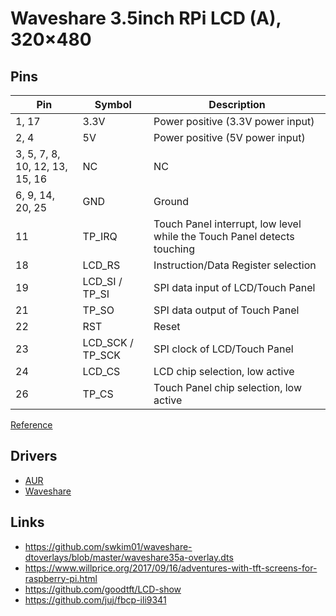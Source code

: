 # Waveshare 3.5inch RPi LCD (A), 320×480

## Pins

Pin                            | Symbol           | Description
-------------------------------|------------------|--------
1, 17                          | 3.3V             | Power positive (3.3V power input)
2, 4                           | 5V               | Power positive (5V power input)
3, 5, 7, 8, 10, 12, 13, 15, 16 | NC               | NC
6, 9, 14, 20, 25               | GND              | Ground
11                             | TP_IRQ           | Touch Panel interrupt, low level while the Touch Panel detects touching
18                             | LCD_RS           | Instruction/Data Register selection
19                             | LCD_SI / TP_SI   | SPI data input of LCD/Touch Panel
21                             | TP_SO            | SPI data output of Touch Panel
22                             | RST              | Reset
23                             | LCD_SCK / TP_SCK |  SPI clock of LCD/Touch Panel
24                             | LCD_CS           | LCD chip selection, low active
26                             | TP_CS            | Touch Panel chip selection, low active

[Reference](https://www.waveshare.com/product/3.5inch-RPi-LCD-A.htm)

## Drivers

- [AUR](https://aur.archlinux.org/packages/waveshare35a/)
- [Waveshare](https://www.waveshare.com/wiki/3.5inch_RPi_LCD_(A)#Driver)

## Links

- https://github.com/swkim01/waveshare-dtoverlays/blob/master/waveshare35a-overlay.dts
- https://www.willprice.org/2017/09/16/adventures-with-tft-screens-for-raspberry-pi.html
- https://github.com/goodtft/LCD-show
- https://github.com/juj/fbcp-ili9341
